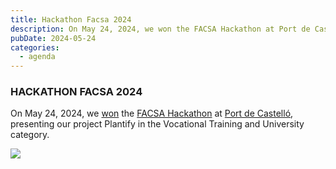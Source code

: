 ```yaml
---
title: Hackathon Facsa 2024
description: On May 24, 2024, we won the FACSA Hackathon at Port de Castelló, presenting our project Plantify in the Vocational Training and University category.
pubDate: 2024-05-24
categories:
  - agenda
---
```


### HACKATHON FACSA 2024  

On May 24, 2024, we [won](https://xarxatec.com/nota-de-prensa-hackathon-2024/) the [FACSA Hackathon](https://hackathoncastellon.es/) at [Port de Castelló](https://www.google.com/maps/place/Varadero+Rice+Club/@39.9734062,0.018731,221m/data=!3m1!1e3!4m6!3m5!1s0x129fffe9d53eee27:0x65073853ca113fd2!8m2!3d39.9741782!4d0.0167705!16s%2Fg%2F11nmjmt4xx?), presenting our project Plantify in the Vocational Training and University category.  

![](images/images?q=tbn:ANd9GcSXZsabN1EDoAfv4lSRLwKvQfuXzqHqr5bpag&s)  
